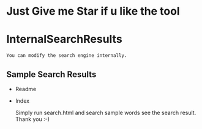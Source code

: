 # Just Give me Star if u like the tool

# InternalSearchResults

    You can modify the search engine internally.

## Sample Search Results

  * Readme
  * Index
  
     Simply run search.html and search sample words see the search result. Thank you :-)
  
    
